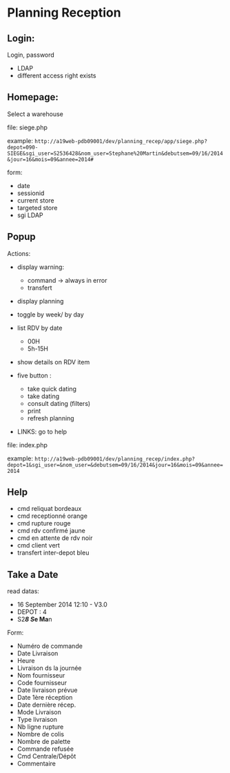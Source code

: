 Planning Reception
==================

Login:
------
Login, password
* LDAP
* different access right exists

Homepage:
---------

Select a warehouse

file: siege.php

example:
`http://a19web-pdb09001/dev/planning_recep/app/siege.php?depot=090-SIEGE&sgi_user=S2536428&nom_user=Stephane%20Martin&debutsem=09/16/2014&jour=16&mois=09&annee=2014#`

form:
* date
* sessionid
* current store
* targeted store
* sgi LDAP


Popup
-----

Actions:
* display warning:
  * command -> always in error 
  * transfert

* display planning
* toggle by week/ by day
* list RDV by date
    * 00H
    * 5h-15H
* show details on RDV item
* five button :
  * take quick dating
  * take dating
  * consult dating (filters)
  * print
  * refresh planning

* LINKS:
  go to help
  
file: index.php

example:
`http://a19web-pdb09001/dev/planning_recep/index.php?depot=1&sgi_user=&nom_user=&debutsem=09/16/2014&jour=16&mois=09&annee=2014`

Help
----
* cmd reliquat bordeaux
* cmd receptionné orange
* cmd rupture rouge
* cmd rdv confirmé jaune
* cmd en attente de rdv noir
* cmd client vert
* transfert inter-depot bleu 

Take a Date
-----------
read datas:

* 16 September 2014 12:10 - V3.0        
* DEPOT : 4   
* S2***8   S*****e Ma**n

Form:
* Numéro de commande	   
* Date Livraison	
* Heure   
* Livraison ds la journée
* Nom fournisseur
* Code fournisseur	
* Date livraison prévue
* Date 1ère réception	
* Date dernière récep.
* Mode Livraison	
* Type livraison		
* Nb ligne rupture	
* Nombre de colis
* Nombre de palette	
* Commande refusée
* Cmd Centrale/Dépôt		
* Commentaire

